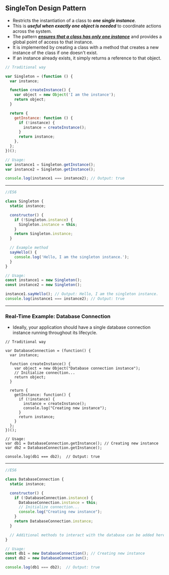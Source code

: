 ## SingleTon Design Pattern

- Restricts the instantiation of a class to ***one single instance***. 
- This is ***useful when exactly one object is needed*** to coordinate actions across the system. 
- The pattern <ins>***ensures that a class has only one instance***</ins> and provides a global point of access to that instance. 
- It is implemented by creating a class with a method that creates a new instance of the class if one doesn't exist. 
- If an instance already exists, it simply returns a reference to that object.

```js
// Traditional way

var Singleton = (function () {
  var instance;

  function createInstance() {
    var object = new Object('I am the instance');
    return object;
  }

  return {
    getInstance: function () {
      if (!instance) {
        instance = createInstance();
      }
      return instance;
    },
  };
})();

// Usage:
var instance1 = Singleton.getInstance();
var instance2 = Singleton.getInstance();

console.log(instance1 === instance2); // Output: true
```


---

```js
//ES6

class Singleton {
  static instance;

  constructor() {
    if (!Singleton.instance) {
      Singleton.instance = this;
    }
    return Singleton.instance;
  }

  // Example method
  sayHello() {
    console.log('Hello, I am the singleton instance.');
  }
}

// Usage:
const instance1 = new Singleton();
const instance2 = new Singleton();

instance1.sayHello(); // Output: Hello, I am the singleton instance.
console.log(instance1 === instance2); // Output: true
```

----


### Real-Time Example: Database Connection
- Ideally, your application should have a single database connection instance running throughout its lifecycle.

```JS
// Traditional way

var DatabaseConnection = (function() {
  var instance;

  function createInstance() {
    var object = new Object("Database connection instance");
    // Initialize connection...
    return object;
  }

  return {
    getInstance: function() {
      if (!instance) {
        instance = createInstance();
        console.log("Creating new instance");
      }
      return instance;
    }
  };
})();

// Usage:
var db1 = DatabaseConnection.getInstance(); // Creating new instance
var db2 = DatabaseConnection.getInstance();

console.log(db1 === db2);  // Output: true
```

----

```js
//ES6

class DatabaseConnection {
  static instance;

  constructor() {
    if (!DatabaseConnection.instance) {
      DatabaseConnection.instance = this;
      // Initialize connection...
      console.log("Creating new instance");
    }
    return DatabaseConnection.instance;
  }

  // Additional methods to interact with the database can be added here
}

// Usage:
const db1 = new DatabaseConnection(); // Creating new instance
const db2 = new DatabaseConnection();

console.log(db1 === db2);  // Output: true
```